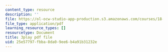 ```yaml
---
content_type: resource
description: ''
file: https://ol-ocw-studio-app-production.s3.amazonaws.com/courses/18-065-matrix-methods-in-data-analysis-signal-processing-and-machine-learning-spring-2018/25e57797fbba8da09ee6b4a91b31232e_NcPUI7aPFhA.pdf
file_type: application/pdf
learning_resource_types: []
resourcetype: Document
title: 3play pdf file
uid: 25e57797-fbba-8da0-9ee6-b4a91b31232e
---
```


